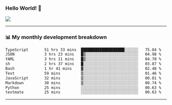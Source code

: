 ### Hello World! 👋

<a>
  <img align="center" src="https://github-readme-stats.vercel.app/api?username=megatunger&count_private=true&include_all_commits=true&bg_color=30,56CCF2,2F80ED&title_color=fff&text_color=fff" />
</a>

------
### 📊 My monthly development breakdown

<!--START_SECTION:waka-->

```txt
TypeScript       51 hrs 33 mins  ███████████████████░░░░░░   75.84 %
JSON             3 hrs 23 mins   █▒░░░░░░░░░░░░░░░░░░░░░░░   04.98 %
YAML             3 hrs 11 mins   █▒░░░░░░░░░░░░░░░░░░░░░░░   04.70 %
sh               2 hrs 37 mins   █░░░░░░░░░░░░░░░░░░░░░░░░   03.87 %
Bash             1 hr 41 mins    ▓░░░░░░░░░░░░░░░░░░░░░░░░   02.48 %
Text             59 mins         ▒░░░░░░░░░░░░░░░░░░░░░░░░   01.46 %
JavaScript       32 mins         ▒░░░░░░░░░░░░░░░░░░░░░░░░   00.81 %
Markdown         30 mins         ▒░░░░░░░░░░░░░░░░░░░░░░░░   00.74 %
Python           25 mins         ░░░░░░░░░░░░░░░░░░░░░░░░░   00.63 %
textmate         25 mins         ░░░░░░░░░░░░░░░░░░░░░░░░░   00.63 %
```

<!--END_SECTION:waka-->

------

